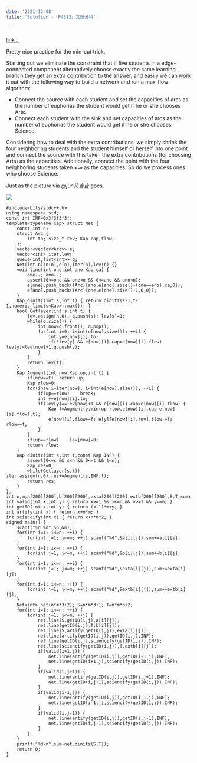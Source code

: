 ```yaml
---
date: '2021-12-08'
title: 'Solution -「P4313」文理分科'

---
```


[link。](https://www.luogu.com.cn/problem/P4313)

Pretty nice practice for the min-cut trick.

Starting out we eliminate the constraint that if five students in a edge-connected component alternatively choose exactly the same learning branch they get an extra contribution to the answer, and easily we can work it out with the following way to build a network and run a max-flow algorithm:

- Connect the source with each student and set the capacities of arcs as the number of euphorias the student would get if he or she chooses Arts. 
- Connect each student with the sink and set capacities of arcs as the number of euphorias the student would get if he or she chooses Science.

Considering how to deal with the extra contributions, we simply shrink the four neighboring students and the student himself or herself into one point and connect the source with this taken the extra contributions (for choosing Arts) as the capacities. Additionally, connect the point with the four neighboring students taken $+\infty$ as the capacities. So do we process ones who choose Science.

Just as the picture via *@jun头吉吉* goes.

![](https://cdn.luogu.com.cn/upload/image_hosting/d2c6o2gz.png)

```cpp[class="line-numbers"]
#include<bits/stdc++.h>
using namespace std;
const int INF=0x3f3f3f3f;
template<typename Kap> struct Net {
	const int n;
	struct Arc {
		int to; size_t rev; Kap cap,flow;
	};
	vector<vector<Arc>> e;
	vector<int> iter,lev;
	queue<int,list<int>> q;
	Net(int n):n(n),e(n),iter(n),lev(n) {}
	void line(int one,int ano,Kap ca) {
		one--; ano--;
		assert(0<=one && one<n && 0<=ano && ano<n);
		e[one].push_back((Arc){ano,e[ano].size()+(one==ano),ca,0});
		e[ano].push_back((Arc){one,e[one].size()-1,0,0});
	}
	Kap dinitz(int s,int t) { return dinitz(s-1,t-1,numeric_limits<Kap>::max()); }
	bool Getlayer(int s,int t) {
		lev.assign(n,0); q.push(s); lev[s]=1;
		while(q.size()) {
			int now=q.front(); q.pop();
			for(int i=0; i<int(e[now].size()); ++i) {
				int y=e[now][i].to;
				if(!lev[y] && e[now][i].cap>e[now][i].flow)	lev[y]=lev[now]+1,q.push(y);
			}
		}
		return lev[t];
	}
	Kap Augment(int now,Kap up,int t) {
		if(now==t)	return up;
		Kap rlow=0;
		for(int& i=iter[now]; i<int(e[now].size()); ++i) {
			if(up==rlow)	break;
			int y=e[now][i].to;
			if(lev[y]==lev[now]+1 && e[now][i].cap>e[now][i].flow) {
				Kap f=Augment(y,min(up-rlow,e[now][i].cap-e[now][i].flow),t);
				e[now][i].flow+=f; e[y][e[now][i].rev].flow-=f; rlow+=f;
			}
		}
		if(up==rlow)	lev[now]=0;
		return rlow;
	}
	Kap dinitz(int s,int t,const Kap INF) {
		assert(0<=s && s<n && 0<=t && t<n);
		Kap res=0;
		while(Getlayer(s,t))	iter.assign(n,0),res+=Augment(s,INF,t);
		return res;
	}
};
int n,m,a[200][200],b[200][200],exta[200][200],extb[200][200],S,T,sum;
int valid(int x,int y) { return x>=1 && x<=n && y>=1 && y<=m; }
int getID(int x,int y) { return (x-1)*m+y; }
int artify(int x) { return x+n*m; }
int sciencify(int x) { return x+n*m*2; }
signed main() {
	scanf("%d %d",&n,&m);
	for(int i=1; i<=n; ++i) {
		for(int j=1; j<=m; ++j)	scanf("%d",&a[i][j]),sum+=a[i][j];
	}
	for(int i=1; i<=n; ++i) {
		for(int j=1; j<=m; ++j)	scanf("%d",&b[i][j]),sum+=b[i][j];
	}
	for(int i=1; i<=n; ++i) {
		for(int j=1; j<=m; ++j)	scanf("%d",&exta[i][j]),sum+=exta[i][j];
	}
	for(int i=1; i<=n; ++i) {
		for(int j=1; j<=m; ++j)	scanf("%d",&extb[i][j]),sum+=extb[i][j];
	}
	Net<int> net(n*m*3+2); S=n*m*3+1; T=n*m*3+2;
	for(int i=1; i<=n; ++i) {
		for(int j=1; j<=m; ++j) {
			net.line(S,getID(i,j),a[i][j]);
			net.line(getID(i,j),T,b[i][j]);
			net.line(S,artify(getID(i,j)),exta[i][j]);
			net.line(artify(getID(i,j)),getID(i,j),INF);
			net.line(getID(i,j),sciencify(getID(i,j)),INF);
			net.line(sciencify(getID(i,j)),T,extb[i][j]);
			if(valid(i+1,j)) {
				net.line(artify(getID(i,j)),getID(i+1,j),INF);
				net.line(getID(i+1,j),sciencify(getID(i,j)),INF);
			}
			if(valid(i,j+1)) {
				net.line(artify(getID(i,j)),getID(i,j+1),INF);
				net.line(getID(i,j+1),sciencify(getID(i,j)),INF);
			}
			if(valid(i-1,j)) {
				net.line(artify(getID(i,j)),getID(i-1,j),INF);
				net.line(getID(i-1,j),sciencify(getID(i,j)),INF);
			}
			if(valid(i,j-1)) {
				net.line(artify(getID(i,j)),getID(i,j-1),INF);
				net.line(getID(i,j-1),sciencify(getID(i,j)),INF);
			}
		}
	}
	printf("%d\n",sum-net.dinitz(S,T));
	return 0;
}
```